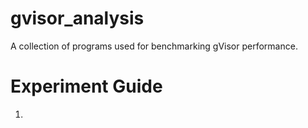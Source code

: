 # gvisor_analysis
A collection of programs used for benchmarking gVisor performance.

# Experiment Guide
1) 
